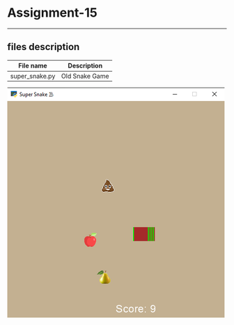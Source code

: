 # Assignment-15
---
## files description

| File name | Description |
|--- | --- |
|super_snake.py | Old Snake Game |

![Interstellar game screenshot](supersnake.png)
